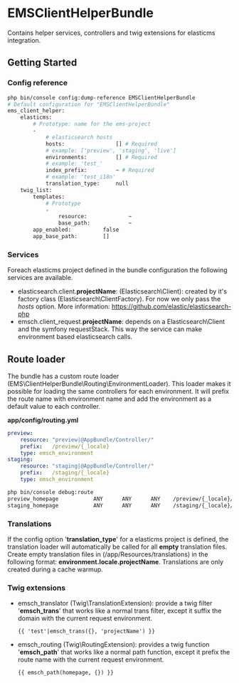 # EMSClientHelperBundle
Contains helper services, controllers and twig extensions for elasticms integration.
## Getting Started
### Config reference
```bash
php bin/console config:dump-reference EMSClientHelperBundle
# Default configuration for "EMSClientHelperBundle"
ems_client_helper:
    elasticms:
        # Prototype: name for the ems-project
        -
            # elasticsearch hosts
            hosts:                [] # Required
            # example: ['preview', 'staging', 'live']
            environments:         [] # Required
            # example: 'test_'
            index_prefix:         ~ # Required
            # example: 'test_i18n'
            translation_type:     null
    twig_list:
        templates:
            # Prototype
            -
                resource:             ~
                base_path:            ~
        app_enabled:          false
        app_base_path:        []
````
### Services
Foreach elasticms project defined in the bundle configuration the following services are available.

- elasticsearch.client.**projectName**: (Elasticsearch\Client): created by it's factory class (Elasticsearch\ClientFactory). For now we only pass the *hosts* option. More information: https://github.com/elastic/elasticsearch-php
- emsch.client_request.**projectName**: depends on a Elasticsearch\Client and the symfony requestStack. This way the service can make environment based elasticsearch calls.

## Route loader
The bundle has a custom route loader (EMS\ClientHelperBundle\Routing\EnvironmentLoader). This loader makes it possible for loading the same controllers for each environment. It will prefix the route name with environment name and add the environment as a default value to each controller.

**app/config/routing.yml**
```yaml
preview:
    resource: "preview|@AppBundle/Controller/"
    prefix:   /preview/{_locale}
    type: emsch_environment
staging:
    resource: "staging|@AppBundle/Controller/"
    prefix:   /staging/{_locale}
    type: emsch_environment
```
```bash
php bin/console debug:route
preview_homepage           ANY      ANY      ANY    /preview/{_locale}/home
staging_homepage           ANY      ANY      ANY    /staging/{_locale}/home
```

### Translations
If the config option '**translation_type**' for a elasticms project is defined, the translation loader will automatically be called for all **empty** translation files.
Create empty translation files in (/app/Resources/translations) in the following format: **environment.locale.projectName**. Translations are only created during a cache warmup.

### Twig extensions
- emsch_translator (Twig\TranslationExtension): provide a twig filter '**emsch_trans**' that works like a normal trans filter, except it suffix the domain with the current request environment.
    ```
    {{ 'test'|emsch_trans({}, 'projectName') }}
    ```
- emsch_routing (Twig\RoutingExtension): provides a twig function '**emsch_path**' that works like a normal path function, except it prefix the route name with the current request environment.
    ```
    {{ emsch_path(homepage, {}) }}
    ```